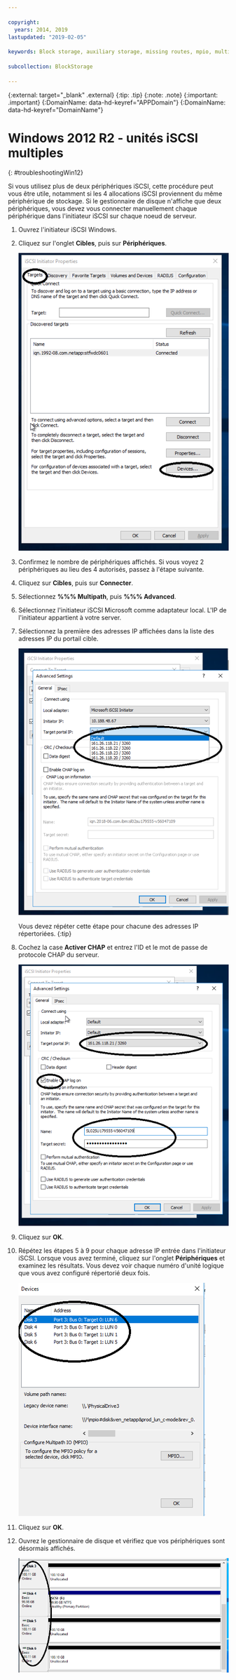 ```yaml
---

copyright:
  years: 2014, 2019
lastupdated: "2019-02-05"

keywords: Block storage, auxiliary storage, missing routes, mpio, multipath, windows, troubleshooting

subcollection: BlockStorage

---
```


{:external: target="_blank" .external}
{:tip: .tip}
{:note: .note}
{:important: .important}
{:DomainName: data-hd-keyref="APPDomain"}
{:DomainName: data-hd-keyref="DomainName"}


# Windows 2012 R2 - unités iSCSI multiples
{: #troubleshootingWin12}

Si vous utilisez plus de deux périphériques iSCSI, cette procédure peut vous être utile, notamment si les 4 allocations iSCSI proviennent du même périphérique de stockage. Si le gestionnaire de disque n'affiche que deux périphériques, vous devez vous connecter manuellement chaque périphérique dans l'initiateur iSCSI sur chaque noeud de serveur.

1. Ouvrez l'initiateur iSCSI Windows.
2. Cliquez sur l'onglet **Cibles**, puis sur **Périphériques**.

   ![Propriétés de l'initiateur iSCSI](/images/win12-ts1.png)
3. Confirmez le nombre de périphériques affichés. Si vous voyez 2 périphériques au lieu des 4 autorisés, passez à l'étape suivante.
4. Cliquez sur **Cibles**, puis sur **Connecter**.
5. Sélectionnez **%%% Multipath**, puis **%%% Advanced**.
6. Sélectionnez l'initiateur iSCSI Microsoft comme adaptateur local. L'IP de l'initiateur appartient à votre server.
7. Sélectionnez la première des adresses IP affichées dans la liste des adresses IP du portail cible.

   ![Paramètres avancés, adresses IP](/images/win12-ts3.png)

   Vous devez répéter cette étape pour chacune des adresses IP répertoriées.
   {:tip}

8. Cochez la case **Activer CHAP** et entrez l'ID et le mot de passe de protocole CHAP du serveur.

   ![Paramètres avancés, protocole CHAP](/images/win12-ts4.png)
9. Cliquez sur **OK**.
10. Répétez les étapes 5 à 9 pour chaque adresse IP entrée dans l'initiateur iSCSI. Lorsque vous avez terminé, cliquez sur l'onglet **Périphériques** et examinez les résultats. Vous devez voir chaque numéro d'unité logique que vous avez configuré répertorié deux fois.

    ![Onglet Périphériques](/images/win12-ts5.png)
11. Cliquez sur **OK**.
12. Ouvrez le gestionnaire de disque et vérifiez que vos périphériques sont désormais affichés.

    ![Gestionnaire d'unités](/images/win12-ts6.png)
